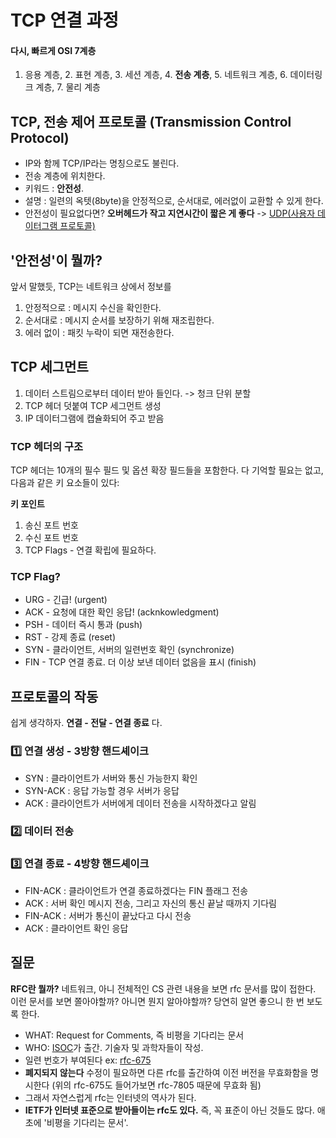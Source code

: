 # TCP 연결 과정

#### 다시, 빠르게 OSI 7계층
1. 응용 계층, 2. 표현 계층, 3. 세션 계층, 4. **전송 계층**, 5. 네트워크 계층, 6. 데이터링크 계층, 7. 물리 계층

## TCP, 전송 제어 프로토콜 (Transmission Control Protocol)
* IP와 함께 TCP/IP라는 명칭으로도 불린다.
* 전송 계층에 위치한다.
* 키워드 : **안전성**.
* 설명 : 일련의 옥텟(8byte)을 안정적으로, 순서대로, 에러없이 교환할 수 있게 한다.
* 안전성이 필요없다면? **오버헤드가 작고 지연시간이 짧은 게 좋다** -> [UDP(사용자 데이터그램 프로토콜)](https://ko.wikipedia.org/wiki/%EC%82%AC%EC%9A%A9%EC%9E%90_%EB%8D%B0%EC%9D%B4%ED%84%B0%EA%B7%B8%EB%9E%A8_%ED%94%84%EB%A1%9C%ED%86%A0%EC%BD%9C)

## '안전성'이 뭘까?
앞서 말했듯, TCP는 네트워크 상에서 정보를
1. 안정적으로 : 메시지 수신을 확인한다.
2. 순서대로 : 메시지 순서를 보장하기 위해 재조립한다.
3. 에러 없이 : 패킷 누락이 되면 재전송한다.

## TCP 세그먼트
1. 데이터 스트림으로부터 데이터 받아 들인다. -> 청크 단위 분할
2. TCP 헤더 덧붙여 TCP 세그먼트 생성
3. IP 데이터그램에 캡슐화되어 주고 받음

### TCP 헤더의 구조
TCP 헤더는 10개의 필수 필드 및 옵션 확장 필드들을 포함한다.
다 기억할 필요는 없고, 다음과 같은 키 요소들이 있다:

**키 포인트**
1. 송신 포트 번호
2. 수신 포트 번호
3. TCP Flags - 연결 확립에 필요하다.

### TCP Flag?
* URG - 긴급! (urgent)
* ACK - 요청에 대한 확인 응답! (acknkowledgment)
* PSH - 데이터 즉시 통과 (push)
* RST - 강제 종료 (reset)
* SYN - 클라이언트, 서버의 일련번호 확인 (synchronize)
* FIN - TCP 연결 종료. 더 이상 보낸 데이터 없음을 표시 (finish)

## 프로토콜의 작동
쉽게 생각하자. **연결 - 전달 - 연결 종료** 다.

### 1️⃣ 연결 생성 - 3방향 핸드셰이크
* SYN : 클라이언트가 서버와 통신 가능한지 확인
* SYN-ACK : 응답 가능할 경우 서버가 응답
* ACK : 클라이언트가 서버에게 데이터 전송을 시작하겠다고 알림
### 2️⃣ 데이터 전송

### 3️⃣ 연결 종료 - 4방향 핸드셰이크
* FIN-ACK : 클라이언트가 연결 종료하겠다는 FIN 플래그 전송
* ACK : 서버 확인 메시지 전송, 그리고 자신의 통신 끝날 때까지 기다림
* FIN-ACK : 서버가 통신이 끝났다고 다시 전송
* ACK : 클라이언트 확인 응답

## 질문
**RFC란 뭘까?**
네트워크, 아니 전체적인 CS 관련 내용을 보면 rfc 문서를 많이 접한다. 이런 문서를 보면 쫄아야할까? 아니면 뭔지 알아야할까?
당연히 알면 좋으니 한 번 보도록 한다.

* WHAT: Request for Comments, 즉 비평을 기다리는 문서
* WHO: [ISOC](https://en.wikipedia.org/wiki/Internet_Society)가 출간. 기술자 및 과학자들이 작성.
* 일련 번호가 부여된다 ex: [rfc-675](https://datatracker.ietf.org/doc/html/rfc675)
* **폐지되지 않는다** 수정이 필요하면 다른 rfc를 출간하여 이전 버전을 무효화함을 명시한다 (위의 rfc-675도 들어가보면 rfc-7805 때문에 무효화 됨)
* 그래서 자연스럽게 rfc는 인터넷의 역사가 된다.
* **IETF가 인터넷 표준으로 받아들이는 rfc도 있다.** 즉, 꼭 표준이 아닌 것들도 많다. 애초에 '비평을 기다리는 문서'.
